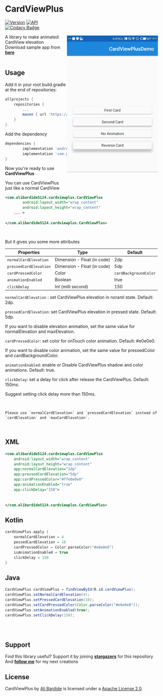 CardViewPlus
=================

<img src="/readme.files/sample.gif" alt="sample" title="sample" width="300" height="450" align="right" vspace="52" />

[![Version](https://jitpack.io/v/alibardide5124/CardViewPlus.svg)](https://jitpack.io/#alibardide5124/CardViewPlus)
[![API](https://img.shields.io/badge/API-14%2B-blue.svg?style=flat)](https://android-arsenal.com/api?level=14)
[![Codacy Badge](https://api.codacy.com/project/badge/Grade/9eca05909e6640d1b56d704c5601d68d)](https://www.codacy.com/manual/alibardide5124/CardViewPlus?utm_source=github.com&amp;utm_medium=referral&amp;utm_content=alibardide5124/CardViewPlus&amp;utm_campaign=Badge_Grade)

A library to make animated CardView elevation
<br/>
Download sample app from [**here**](https://github.com/alibardide5124/CardViewPlus/blob/master/readme.files/app-debug.apk)
<br/>
<br/>

Usage
-----
Add it in your root build.gradle at the end of repositories:
```groovy
allprojects {
	repositories {
		...
		maven { url 'https://jitpack.io' }
	}
}
```
Add the dependency
```groovy
dependencies {
		implementation 'androidx.cardview:cardview:1.0.0'
        implementation 'com.github.alibardide5124:CardViewPlus:1.0.6'
}
```

Now you're ready to use **CardViewPlus**

You can use CardViewPlus just like a normal CardView
```xml
<com.alibardide5124.cardviewplus.CardViewPlus
        android:layout_width="wrap_content"
        android:layout_height="wrap_content"
	... >	
	
</com.alibardide5124.cardviewplus.CardViewPlus>
```

<br/>

But it gives you some more attributes 

| Properties                      | Type                                           | Default                 |
| ------------------------------- | ---------------------------------------------- | ----------------------- |
| `normalCardElevation`           | Dimension - Float (in code)                    | 2dp                     |
| `pressedCardElevation`          | Dimension - Float (in code)                    | 5dp                     |
| `cardPressedColor`              | Color                                          | `cardBackgroundColor`   |
| `animationEnabled`          | Boolean                                        | true                    |
| `clickDelay`                | Int (milli second)                             | 150                     |

`normalCardElevation` : set CardViewPlus elevation in noraml state. Default: 2dp.

`pressedCardElevation`: set CardViewPlus elevation in pressed state. Default: 5dp.

   If you want to disable elevation animation, set the same value for normalElevation and maxElevation.

`cardPressedColor`: set color for onTouch color animation. Default: #e0e0e0.

   If you want to disable color animation, set the same value for pressedColor and cardBackgroundColor.

`animationEnabled`: enable or Disable CardViewPlus shadow and color animations. Default: true.

`clickDelay`: set a delay for click after release the CardViewPlus. Default: 150ms.

   Suggest setting click delay more than 150ms.
  
<br/>

	Please use `normalCardElevation` and `pressedCardElevation` instead of `cardElevation` and `maxCardElevation`.

<br/>

XML
-----
```xml
<com.alibardide5124.cardviewplus.CardViewPlus
	android:layout_width="wrap_content"
	android:layout_height="wrap_content"
	app:normalCardElevation="2dp"
	app:pressedCardElevation="5dp"
	app:cardPressedColor="#ffe0e0e0"
	app:animationEnabled="true"
	app:clickDelay="150">


</com.alibardide5124.cardviewplus.CardViewPlus>
```

Kotlin
----
```kotlin
cardViewPlus.apply {
	normalCardElevation = 4
	pessedCardElevation = 10
	cardPressedColor = Color.parseColor("#e0e0e0")
	isAnimationEnabled = true
	clickDelay = 150
}
```

Java
-----
```java
CardViewPlus cardViewPlus = findViewById(R.id.cardViewPlus);
cardViewPlus.setNormalCardElevation(4);
cardViewPlus.setPressedCardElevation(10);
cardViewPlus.setCardPressedColor(Color.parseColor("#e0e0e0"));
cardViewPlus.setAnimationEnabled(true);
cardViewPlus.setClickDelay(150);
```

<br/>
<br/>

Support
-----

Find this library useful? Support it by joining [**stargazers**](https://https://github.com/alibardide5124/CardViewPlus/stargazers) for this repository
<br/>
And [**follow me**](https://https://https://github.com/alibardide5124?tab=followers) for my next creations

License
-----

CardViewPlus by [Ali Bardide](https://github.com/alibardide5124) is licensed under a [Apache License 2.0](http://www.apache.org/licenses/LICENSE-2.0).

